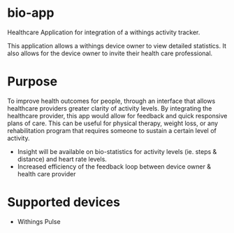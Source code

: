 bio-app
=======

Healthcare Application for integration of a withings activity tracker.

This application allows a withings device owner to view detailed statistics.  It also allows for the device owner to invite their health care professional.


Purpose
=======
To improve health outcomes for people, through an interface that allows healthcare providers greater clarity of activity levels.  By integrating the healthcare provider, this app would allow for feedback and quick responsive plans of care.  This can be useful for physical therapy, weight loss, or any rehabilitation program that requires someone to sustain a certain level of activity.

- Insight will be available on bio-statistics for activity levels (ie. steps & distance) and heart rate levels.
- Increased efficiency of the feedback loop between device owner & health care provider

Supported devices
=================
- Withings Pulse
